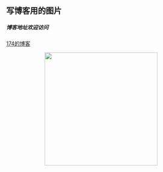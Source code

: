 ## 写博客用的图片
##### 博客地址欢迎访问 
[174的博客](https://174studio.com:17480/blog/)

<div align=center><img height="300" src="https://raw.githubusercontent.com/Wangwei0223/markdown_photos/master/J.Fla.jpg"/></div>

